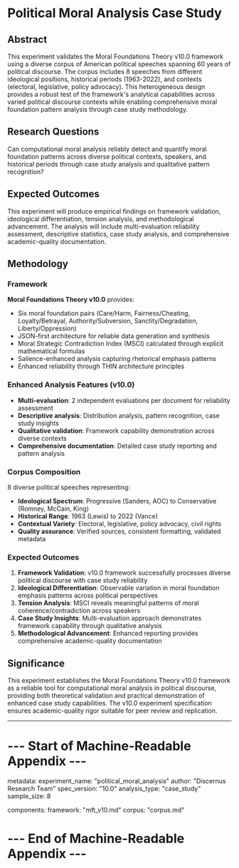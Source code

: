 # Political Moral Analysis Case Study

## Abstract

This experiment validates the Moral Foundations Theory v10.0 framework using a diverse corpus of American political speeches spanning 60 years of political discourse. The corpus includes 8 speeches from different ideological positions, historical periods (1963-2022), and contexts (electoral, legislative, policy advocacy). This heterogeneous design provides a robust test of the framework's analytical capabilities across varied political discourse contexts while enabling comprehensive moral foundation pattern analysis through case study methodology.

## Research Questions

Can computational moral analysis reliably detect and quantify moral foundation patterns across diverse political contexts, speakers, and historical periods through case study analysis and qualitative pattern recognition?

## Expected Outcomes

This experiment will produce empirical findings on framework validation, ideological differentiation, tension analysis, and methodological advancement. The analysis will include multi-evaluation reliability assessment, descriptive statistics, case study analysis, and comprehensive academic-quality documentation.

## Methodology

### Framework
**Moral Foundations Theory v10.0** provides:
- Six moral foundation pairs (Care/Harm, Fairness/Cheating, Loyalty/Betrayal, Authority/Subversion, Sanctity/Degradation, Liberty/Oppression)
- JSON-first architecture for reliable data generation and synthesis
- Moral Strategic Contradiction Index (MSCI) calculated through explicit mathematical formulas
- Salience-enhanced analysis capturing rhetorical emphasis patterns
- Enhanced reliability through THIN architecture principles

### Enhanced Analysis Features (v10.0)
- **Multi-evaluation**: 2 independent evaluations per document for reliability assessment
- **Descriptive analysis**: Distribution analysis, pattern recognition, case study insights
- **Qualitative validation**: Framework capability demonstration across diverse contexts
- **Comprehensive documentation**: Detailed case study reporting and pattern analysis

### Corpus Composition
8 diverse political speeches representing:
- **Ideological Spectrum**: Progressive (Sanders, AOC) to Conservative (Romney, McCain, King)
- **Historical Range**: 1963 (Lewis) to 2022 (Vance)
- **Contextual Variety**: Electoral, legislative, policy advocacy, civil rights
- **Quality assurance**: Verified sources, consistent formatting, validated metadata

### Expected Outcomes
1. **Framework Validation**: v10.0 framework successfully processes diverse political discourse with case study reliability
2. **Ideological Differentiation**: Observable variation in moral foundation emphasis patterns across political perspectives
3. **Tension Analysis**: MSCI reveals meaningful patterns of moral coherence/contradiction across speakers
4. **Case Study Insights**: Multi-evaluation approach demonstrates framework capability through qualitative analysis
5. **Methodological Advancement**: Enhanced reporting provides comprehensive academic-quality documentation

## Significance

This experiment establishes the Moral Foundations Theory v10.0 framework as a reliable tool for computational moral analysis in political discourse, providing both theoretical validation and practical demonstration of enhanced case study capabilities. The v10.0 experiment specification ensures academic-quality rigor suitable for peer review and replication.

---

# --- Start of Machine-Readable Appendix ---

metadata:
  experiment_name: "political_moral_analysis"
  author: "Discernus Research Team"
  spec_version: "10.0"
  analysis_type: "case_study"
  sample_size: 8

components:
  framework: "mft_v10.md"
  corpus: "corpus.md"

# --- End of Machine-Readable Appendix --- 